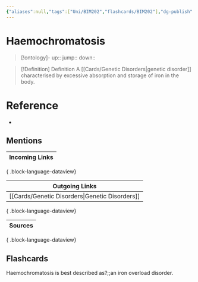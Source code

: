 ```yaml
---
{"aliases":null,"tags":["Uni/BIM202","flashcards/BIM202"],"dg-publish":true,"permalink":"/cards/haemochromatosis/","dgPassFrontmatter":true}
---
```


# Haemochromatosis

> [!ontology]-
> up:: 
> jump:: 
> down:: 

> [!Definition] Definition
> A [[Cards/Genetic Disorders\|genetic disorder]] characterised by excessive absorption and storage of iron in the body.

# Reference

- 

## Mentions

| Incoming Links |
| -------------- |

{ .block-language-dataview}

| Outgoing Links                                    |
| ------------------------------------------------- |
| [[Cards/Genetic Disorders\|Genetic Disorders]] |

{ .block-language-dataview}

| Sources |
| ------- |

{ .block-language-dataview}

## Flashcards

Haemochromatosis is best described as?;;an iron overload disorder.
<!--SR:!2024-08-30,2,230-->